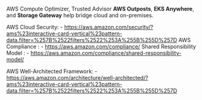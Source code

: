 AWS Compute Optimizer, Trusted Advisor
**AWS Outposts**, **EKS Anywhere**, and **Storage Gateway** help bridge cloud and on-premises.



AWS Cloud Security:
    - https://aws.amazon.com/security/?ams%23interactive-card-vertical%23pattern-data.filter=%257B%2522filters%2522%253A%255B%255D%257D
AWS Compliance :
    - https://aws.amazon.com/compliance/
Shared Responsibility Model :
    - https://aws.amazon.com/compliance/shared-responsibility-model/

AWS Well-Architected Framework:
    - https://aws.amazon.com/architecture/well-architected/?ams%23interactive-card-vertical%23pattern-data.filter=%257B%2522filters%2522%253A%255B%255D%257D
